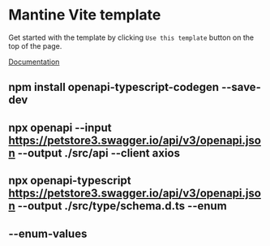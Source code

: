 # Mantine Vite template

Get started with the template by clicking `Use this template` button on the top of the page.

[Documentation](https://mantine.dev/guides/vite/)

## npm install openapi-typescript-codegen --save-dev

## npx openapi --input https://petstore3.swagger.io/api/v3/openapi.json --output ./src/api --client axios

## npx openapi-typescript https://petstore3.swagger.io/api/v3/openapi.json --output ./src/type/schema.d.ts --enum

## --enum-values

